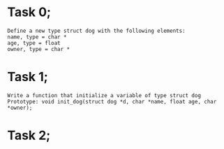# Task 0; 
    Define a new type struct dog with the following elements:
    name, type = char *
    age, type = float
    owner, type = char *
# Task 1;
    Write a function that initialize a variable of type struct dog
    Prototype: void init_dog(struct dog *d, char *name, float age, char *owner);
# Task 2;
    


